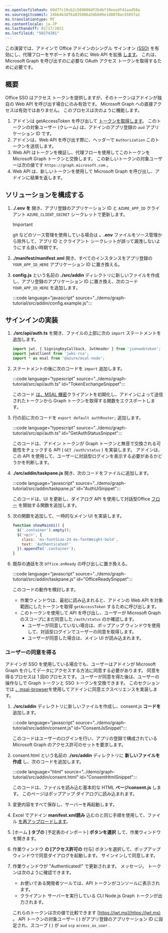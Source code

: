 ```yaml
---
ms.openlocfilehash: 69d77c19cb2c589086df2b4bf19eeadf41aad58a
ms.sourcegitcommit: 24bb4b3df6a035806a58b609e1d8078ac5505fa1
ms.translationtype: MT
ms.contentlocale: ja-JP
ms.lasthandoff: 02/17/2021
ms.locfileid: "50274391"
---
```

<!-- markdownlint-disable MD002 MD041 -->

この演習では、アドインで Office アドインのシングル サインオン [(SSO)](https://docs.microsoft.com/office/dev/add-ins/develop/sso-in-office-add-ins) を有効にし、代理フローをサポートするために Web API を拡張 [します](https://docs.microsoft.com/azure/active-directory/develop/v2-oauth2-on-behalf-of-flow)。 これは、Microsoft Graph を呼び出すのに必要な OAuth アクセス トークンを取得するために必要です。

## <a name="overview"></a>概要

Office SSO はアクセス トークンを提供しますが、そのトークンはアドインが独自の Web API を呼び出す場合にのみ有効です。 Microsoft Graph への直接アクセスは有効ではありません。 このプロセスは次のように機能します。

1. アドインは getAccessToken を呼び出して [トークンを取得します](https://docs.microsoft.com/javascript/api/office-runtime/officeruntime.auth?view=common-js#getaccesstoken-options-)。 このトークンの対象ユーザー (クレーム) は、アドインのアプリ登録の `aud` アプリケーション ID です。
1. アドインは、Web API を呼び出す際に、ヘッダーで `Authorization` このトークンを送信します。
1. Web API はトークンを検証し、代理フローを使用してこのトークンを Microsoft Graph トークンと交換します。 この新しいトークンの対象ユーザーは次の値です `https://graph.microsoft.com` 。
1. Web API は、新しいトークンを使用して Microsoft Graph を呼び出し、アドインに結果を返します。

## <a name="configure-the-solution"></a>ソリューションを構成する

1. **./.env を** 開き、アプリ登録のアプリケーション ID と `AZURE_APP_ID` クライアント `AZURE_CLIENT_SECRET` シークレットで更新します。

    > [!IMPORTANT]
    > git などのソース管理を使用している場合は **、.env** ファイルをソース管理から除外して、アプリ ID とクライアント シークレットが誤って漏洩しないようにする良い時期です。

1. **./manifest/manifest.xml** 開き、すべてのインスタンスをアプリ登録の `YOUR_APP_ID_HERE` アプリケーション ID に置き換える。

1. **config.js** という名前の **./src/addin** ディレクトリに新しいファイルを作成し、アプリ登録のアプリケーション ID に置き換え、次のコード `YOUR_APP_ID_HERE` を追加します。

    :::code language="javascript" source="../demo/graph-tutorial/src/addin/config.example.js":::

## <a name="implement-sign-in"></a>サインインの実装

1. **./src/api/auth.ts** を開き、ファイルの上部に次の `import` ステートメントを追加します。

    ```typescript
    import jwt, { SigningKeyCallback, JwtHeader } from 'jsonwebtoken';
    import jwksClient from 'jwks-rsa';
    import * as msal from '@azure/msal-node';
    ```

1. ステートメントの後に次のコードを `import` 追加します。

    :::code language="typescript" source="../demo/graph-tutorial/src/api/auth.ts" id="TokenExchangeSnippet":::

    このコード [は、MSAL 機密](https://github.com/AzureAD/microsoft-authentication-library-for-js/blob/dev/lib/msal-node/docs/initialize-confidential-client-application.md)クライアントを初期化し、アドインによって送信されたトークンから Graph トークンを取得する関数をエクスポートします。

1. 行の前に次のコードを `export default authRouter;` 追加します。

    :::code language="typescript" source="../demo/graph-tutorial/src/api/auth.ts" id="GetAuthStatusSnippet":::

    このコードは、アドイン トークンが Graph トークンと無音で交換される可能性をチェックする API ( `GET /auth/status` ) を実装します。 アドインは、この API を使用して、ユーザーに対話型ログインを表示する必要があるかどうかを判断します。

1. **./src/addin/taskpane.js** 開き、次のコードをファイルに追加します。

    :::code language="javascript" source="../demo/graph-tutorial/src/addin/taskpane.js" id="AuthUiSnippet":::

    このコードは、UI を更新し、ダイアログ API を使用して対話型Office [フロー](https://docs.microsoft.com/office/dev/add-ins/develop/dialog-api-in-office-add-ins) を開始する関数を追加します。

1. 次の関数を追加して、一時的なメイン UI を実装します。

    ```javascript
    function showMainUi() {
      $('.container').empty();
      $('<p/>', {
        class: 'ms-fontSize-24 ms-fontWeight-bold',
        text: 'Authenticated!'
      }).appendTo('.container');
    }
    ```

1. 既存の通話を次 `Office.onReady` の呼び出しに置き換える。

    :::code language="javascript" source="../demo/graph-tutorial/src/addin/taskpane.js" id="OfficeReadySnippet":::

    このコードの動作を検討します。

    - 作業ウィンドウは、最初に読み込まれると、アドインの Web API を対象範囲にしたトークンを取得 `getAccessToken` するために呼び出します。
    - このトークンを使用して API を呼び出し、ユーザーが Microsoft Graph のスコープにまだ同意した `/auth/status` のか確認します。
        - ユーザーが同意していない場合は、ポップアップ ウィンドウを使用して、対話型ログインでユーザーの同意を取得します。
        - ユーザーが同意した場合は、メイン UI が読み込まれます。

### <a name="getting-user-consent"></a>ユーザーの同意を得る

アドインが SSO を使用している場合でも、ユーザーはアドインが Microsoft Graph を介してデータにアクセスする方法に同意する必要があります。 同意を得るプロセスは 1 回のプロセスです。 ユーザーが同意を得た後は、ユーザーの操作なしで Graph トークンと SSO トークンを交換できます。 このセクションでは [、msal-browser](https://github.com/AzureAD/microsoft-authentication-library-for-js/tree/dev/lib/msal-browser)を使用してアドインに同意エクスペリエンスを実装します。

1. **./src/addin** ディレクトリに新しいファイルを作成し、consent.js **コードを** 追加します。

    :::code language="javascript" source="../demo/graph-tutorial/src/addin/consent.js" id="ConsentJsSnippet":::

    このコードはユーザーのログインを行い、アプリの登録で構成されている Microsoft Graph のアクセス許可のセットを要求します。

1. consent.html という名前の **./src/addin** ディレクトリに **新しいファイルを作成** し、次のコードを追加します。

    :::code language="html" source="../demo/graph-tutorial/src/addin/consent.html" id="ConsentHtmlSnippet":::

    このコードは、ファイルを読み込む基本的な HTML **ページconsent.js** します。 このページはポップアップ ダイアログに読み込まれます。

1. 変更内容をすべて保存し、サーバーを再起動します。

1. Excel でアドイン **manifest.xml読み** 込むのと同じ手順を使用して、ファイル [を再アップロードします](02-create-app.md#side-load-the-add-in-in-excel)。

1. [ホーム **] タブの** [予定表のインポート] **ボタンを選択** して、作業ウィンドウを開きます。

1. 作業ウィンドウ **の [アクセス許可の** 付与] ボタンを選択して、ポップアップ ウィンドウで同意ダイアログを起動します。 サインインして同意します。

1. 作業ウィンドウが "Authenticated!" で更新されます。 メッセージ。 トークンは次のように確認できます。

    - お使いである開発者ツールでは、API トークンがコンソールに表示されます。
    - クライアント サーバーを実行している CLI Node.js Graph トークンが出力されます。

    これらのトークンは次の値で比較できます [https://jwt.ms](https://jwt.ms) 。 API トークンの対象ユーザー ( ) がアプリ登録のアプリケーション ID に設定され、スコープ ( ) が `aud` `scp` `access_as_user` .
